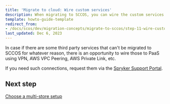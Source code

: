 ```yaml
---
title: 'Migrate to cloud: Wire custom services'
description: When migrating to SCCOS, you can wire the custom services.
template: howto-guide-template
redirect_from:
- /docs/scos/dev/migration-concepts/migrate-to-sccos/step-11-wire-custom-services.html
last_updated: Dec 6, 2023
---
```


In case if there are some third party services that can't be migrated to SCCOS for whatever reason, there is an opportunity to wire those to PaaS using VPN, AWS VPC Peering, AWS Private Link, etc.

If you need such connections, request them via the [Spryker Support Portal](https://support.spryker.com/).

## Next step

[Choose a multi-store setup](/docs/dg/dev/upgrade-and-migrate/migrate-to-cloud/step-12-choose-a-multi-store-setup.html)
